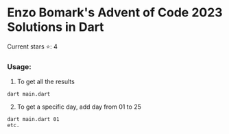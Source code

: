 # Enzo Bomark's Advent of Code 2023 Solutions in Dart

Current stars ⭐️: 4

### Usage:

1. To get all the results 

```
dart main.dart
```

2. To get a specific day, add day from 01 to 25

```
dart main.dart 01
etc.
```
